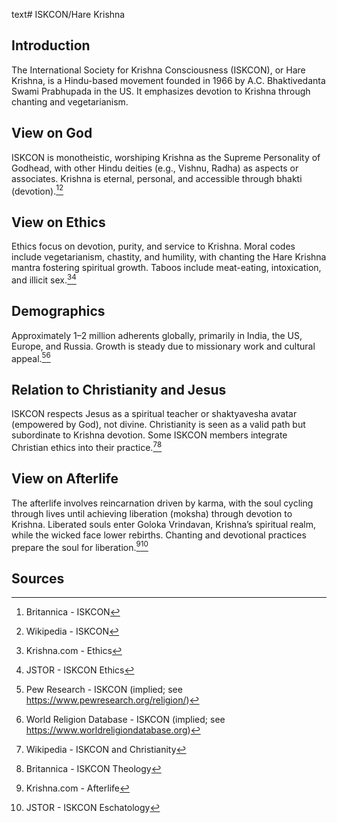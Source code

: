 text# ISKCON/Hare Krishna
## Introduction
The International Society for Krishna Consciousness (ISKCON), or Hare Krishna, is a Hindu-based movement founded in 1966 by A.C. Bhaktivedanta Swami Prabhupada in the US. It emphasizes devotion to Krishna through chanting and vegetarianism.
## View on God
ISKCON is monotheistic, worshiping Krishna as the Supreme Personality of Godhead, with other Hindu deities (e.g., Vishnu, Radha) as aspects or associates. Krishna is eternal, personal, and accessible through bhakti (devotion).[^51][^52]
## View on Ethics
Ethics focus on devotion, purity, and service to Krishna. Moral codes include vegetarianism, chastity, and humility, with chanting the Hare Krishna mantra fostering spiritual growth. Taboos include meat-eating, intoxication, and illicit sex.[^53][^54]
## Demographics
Approximately 1–2 million adherents globally, primarily in India, the US, Europe, and Russia. Growth is steady due to missionary work and cultural appeal.[^55][^56]
## Relation to Christianity and Jesus
ISKCON respects Jesus as a spiritual teacher or shaktyavesha avatar (empowered by God), not divine. Christianity is seen as a valid path but subordinate to Krishna devotion. Some ISKCON members integrate Christian ethics into their practice.[^57][^58]
## View on Afterlife
The afterlife involves reincarnation driven by karma, with the soul cycling through lives until achieving liberation (moksha) through devotion to Krishna. Liberated souls enter Goloka Vrindavan, Krishna’s spiritual realm, while the wicked face lower rebirths. Chanting and devotional practices prepare the soul for liberation.[^59][^60]
## Sources
[^51]: Britannica - ISKCON[](https://www.britannica.com/topic/ISKCON)
[^52]: Wikipedia - ISKCON[](https://en.wikipedia.org/wiki/International_Society_for_Krishna_Consciousness)
[^53]: Krishna.com - Ethics[](https://www.krishna.com/ethics)
[^54]: JSTOR - ISKCON Ethics[](https://www.jstor.org/stable/3260571)
[^55]: Pew Research - ISKCON (implied; see https://www.pewresearch.org/religion/)
[^56]: World Religion Database - ISKCON (implied; see https://www.worldreligiondatabase.org)
[^57]: Wikipedia - ISKCON and Christianity[](https://en.wikipedia.org/wiki/International_Society_for_Krishna_Consciousness#Christianity)
[^58]: Britannica - ISKCON Theology[](https://www.britannica.com/topic/ISKCON)
[^59]: Krishna.com - Afterlife[](https://www.krishna.com/afterlife)
[^60]: JSTOR - ISKCON Eschatology[](https://www.jstor.org/stable/3260572)
